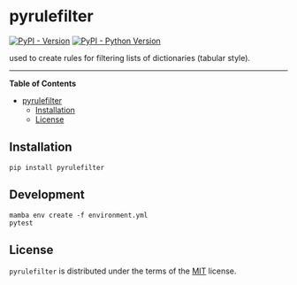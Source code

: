 # pyrulefilter

[![PyPI - Version](https://img.shields.io/pypi/v/pyrulefilter.svg)](https://pypi.org/project/pyrulefilter)
[![PyPI - Python Version](https://img.shields.io/pypi/pyversions/pyrulefilter.svg)](https://pypi.org/project/pyrulefilter)

used to create rules for filtering lists of dictionaries (tabular style).

-----

**Table of Contents**

- [pyrulefilter](#pyrulefilter)
  - [Installation](#installation)
  - [License](#license)

## Installation

```console
pip install pyrulefilter
```

## Development

```console
mamba env create -f environment.yml
pytest
```

## License

`pyrulefilter` is distributed under the terms of the [MIT](https://spdx.org/licenses/MIT.html) license.
